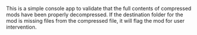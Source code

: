 This is a simple console app to validate that the full contents of compressed mods have been properly decompressed. 
If the destination folder for the mod is missing files from the compressed file, it will flag the mod for user intervention.
